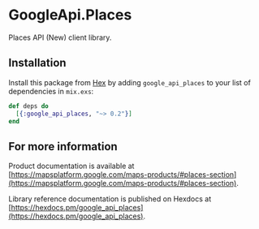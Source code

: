 # GoogleApi.Places

Places API (New) client library.



## Installation

Install this package from [Hex](https://hex.pm) by adding
`google_api_places` to your list of dependencies in `mix.exs`:

```elixir
def deps do
  [{:google_api_places, "~> 0.2"}]
end
```

## For more information

Product documentation is available at [https://mapsplatform.google.com/maps-products/#places-section](https://mapsplatform.google.com/maps-products/#places-section).

Library reference documentation is published on Hexdocs at
[https://hexdocs.pm/google_api_places](https://hexdocs.pm/google_api_places).
